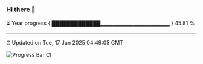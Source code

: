 ### Hi there 👋

⏳ Year progress { █████████████▁▁▁▁▁▁▁▁▁▁▁▁▁▁▁▁▁ } 45.81 %

---

⏰ Updated on Tue, 17 Jun 2025 04:49:05 GMT

![Progress Bar CI](https://github.com/IshwaranRudhara/GIT-ACTION/workflows/Progress%20Bar%20CI/badge.svg)

